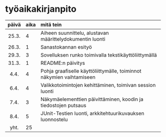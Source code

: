 # työaikakirjanpito

| päivä | aika | mitä tein |
| :----:|:-----| :-----|
| 25.3. | 4    | Aiheen suunnittelu, alustavan määrittelydokumentin luonti |
| 26.3. | 1    | Sanastokannan esityö |
| 29.3. | 3    | Sovelluksen runko toimivalla tekstikäyttöliittymällä |
| 31.3. | 1    | README:n päivitys |
| 4.4.  | 4    | Pohja graafiselle käyttöliittymälle, toiminnot näkymien vaihtamiseen |
| 6.4.  | 4    | Valikkotoimintojen kehittäminen, toimivan session luonti |
| 7.4.  | 3    | Näkymäelementtien päivittäminen, koodin ja tiedostojen putsaus |
| 8.4.  | 5    | JUnit-Testien luonti, arkkitehtuurikuvauksen luonnostelu |
| yht.  | 25   | | 
